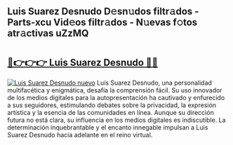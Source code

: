 ## Luis Suarez Desnudo D𝚎sn𝚞dos filtr𝚊dos - Parts-xcu Vid𝚎os filtr𝚊dos - N𝚞evas f𝚘tos atr𝚊ctivas uZzMQ

# <h2><a href="http://mb7t6di.tromn.icu/?c=Luis+Suarez+Desnudo">🔗👉👉👉 Luis Suarez Desnudo 🔗🔗</a></h2>

[![Luis Suarez Desnudo nuevo](https://i.imgur.com/pEAQMta.gif)](http://mb7t6di.tromn.icu/?c=Luis+Suarez+Desnudo)
Luis Suarez Desnudo, una personalidad multifacética y enigmática, desafía la comprensión fácil. Su uso innovador de los medios digitales para la autopresentación ha cautivado y enfurecido a sus seguidores, estimulando debates sobre la privacidad, la expresión artística y la esencia de las comunidades en línea. Aunque su dirección futura no está clara, su influencia en los medios digitales es indiscutible. La determinación inquebrantable y el encanto innegable impulsan a Luis Suarez Desnudo hacia adelante en el reino virtual.
